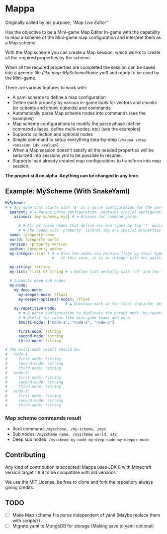 # Mappa
Originally called by his purpose, _"Map Live Editor"_

Has the objective to be a Mini-game Map Editor In-game
with the capability to read a scheme of the Mini-game map configuration
and interpret them as a Map scheme.

With the Map scheme you can create a Map session, which works to create
all the required properties by the scheme.

When all the required properties are completed the session can be saved
into a generic file _(like map-MySchemeName.yml)_ and ready to be used by the Mini-game.

There are various features to work with:
- A yaml scheme to define a map configuration
- Define each property by various in-game tools for vectors and chunks (or cuboids and chunk cuboids) and commands
- Automatically parse Map scheme nodes into commands (see the examples)
- Map scheme configurations to modify the parse phase (define command aliases, define multi-nodes, etc) (see the examples)
- Supports collection and optional nodes
- Simple command to setup everything step-by-step (`/mappa setup <session id> <value>`)
- When a Map session doesn't satisfy all the needed properties will be serialized into sessions.yml to be possible to resume.
- Supports load already created map configurations to transform into map session.

**The project still on alpha. Anything can be changed in any time.**
## Example: MyScheme (With SnakeYaml)
```yaml
MyScheme:
# ▼ Any node that starts with '$' is a parse configuration for the parent node (MyScheme).
  $parent: # ◄ Parent parse configuration. contains crucial configuration of the entire scheme.
    aliases: [my-scheme, mys] # ◄ Aliases for command parse.

      # ▼ All of these nodes that define his own types by tag '!' would be considered properties.
      # ▼ The nodes with 'property' literal tag are special properties to be considers when the session is saved.
  name: !property name
  world: !property world
  version: !property version
  author: !property author
  my-integer: !int + # ◄ Also the nodes can receive flags by their type.
                     #   In this case, it is an integer with the positive flag to deny any negative int number.

  my-string: !string
  my-list: !list of string # ◄ Define list verbally with 'of' and the type of the list as flags.

  # Supports deep sub nodes
  my-node:
    my-deep-node:
      my-deeper-node: !float
      my-deeper-optional-node?: !float
                           # ▲ Question mark at the final character defines an optional node.
    my-repetitive-node:
      # ▼ A parse configuration to duplicate the parent node (my-repetitive-node) for each node of the array.
      # ▼ Useful for cases like mini-game teams and more.
      $multi-node: ['node-1', "node-2", "node-3"]

      first-node: !string
      second-node: !string
      third-node: !string

# The multi-node result should be:
#   node-1:
#     first-node: !string
#     second-node: !string
#     third-node: !string
#   node-2:
#     first-node: !string
#     second-node: !string
#     third-node: !string
#   node-3:
#     first-node: !string
#     second-node: !string
#     third-node: !string

```

### Map scheme commands result
* Root command: `/myscheme, /my-scheme, /mys`
* Sub nodes: `/myscheme name, /myscheme world, etc`
* Deep sub nodes: `/myscheme my-node my-deep-node my-deeper-node`

## Contributing
Any kind of contribution is accepted!
Mappa uses JDK 8 with Minecraft version target 1.8.8 to be compatible with old versions.

We use the MIT License, be free to clone and fork the repository always giving credits.

## TODO
- [ ] Make Map scheme file parse independent of yaml (Maybe replace them with scripts?)
- [ ] Migrate yaml to MongoDB for storage (Making save to yaml optional)
